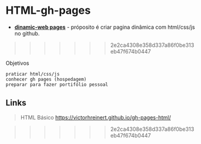 
# HTML-gh-pages
- __[dinamic-web pages](https://victorhreinert.github.io/gh-pages-html/)__ - próposito é criar pagina dinâmica com html/css/js no github.
>>>>>>> 2e2ca4308e358d337a86f0be313eb47f674b0447


Objetivos

    praticar html/css/js
    conhecer gh pages (hospedagem)
    preparar para fazer portifólio pessoal
    
## Links
> HTML Básico
https://victorhreinert.github.io/gh-pages-html/

    
>>>>>>> 2e2ca4308e358d337a86f0be313eb47f674b0447
